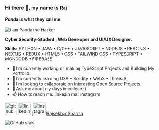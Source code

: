 ### Hi there 👋, my name is Raj
#### ***Panda*** is what they call me
![I am Panda the Hacker](https://c.tenor.com/lNtmoshuUI8AAAAi/bahroo-hacker.gif)

**Cyber Security-Student , Web Developer and UI/UX Designer.**

**Skills:** PYTHON • JAVA • C/C++ • JAVASCRIPT • NODEJS • REACTJS • NEXTJS • REDUX • HTML5 • CSS • TAILWIND CSS • TYPESCRIPT • MONGODB • FIREBASE

- 🔭 I’m currently working on making TypeScript Projects and Building My Portfolio. 
- 🌱 I’m currently learning DSA • Solidity • Web3 • ThreeJS 
- 👯 I’m looking to collaborate on Interesting Open Source Projects. 
- 💬 Ask me about my days in college :) 
- 📫 How to reach me: linkedin mail instagram 


[<img src="https://img.icons8.com/color/50/ffffff/linkedin.png" alt='github' height='40'>](https://www.linkedin.com/in/hrs2306/)  [<img src="https://img.icons8.com/color/48/ffffff/instagram-new--v1.png" alt='linkedin' height='40'>](https://www.instagram.com/the_raj_you_know/)  [<img src='https://cdn.jsdelivr.net/npm/simple-icons@3.0.1/icons/instagram.svg' alt='instagram' height='40'>][Rajsekhar Sharma](mailto:raj23june2001@gmail.com)  

![GitHub stats](https://github-readme-stats.vercel.app/api?username=PandaPrince19&show_icons=true&theme=cobalt)  

